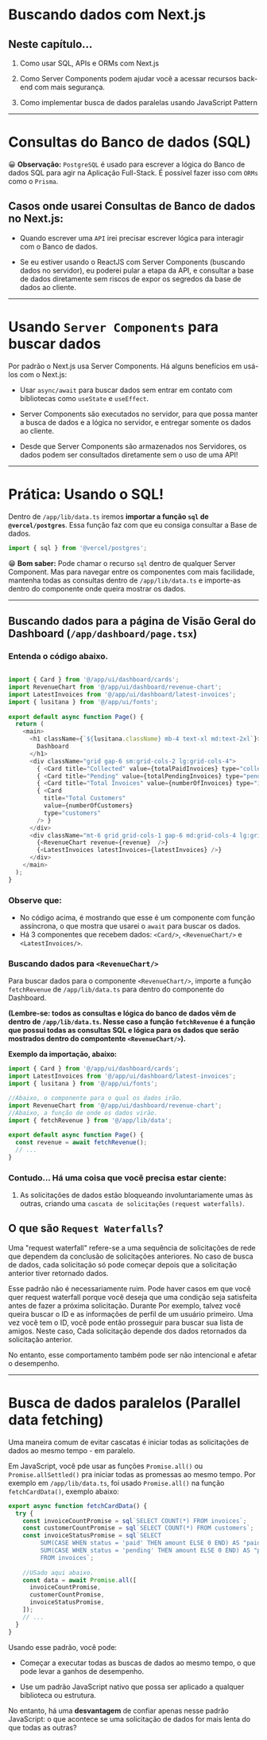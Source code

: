 # Buscando dados com Next.js

## Neste capítulo...
1. Como usar SQL, APIs e ORMs com Next.js 

2. Como Server Components podem ajudar você a acessar recursos back-end com mais segurança.
3. Como implementar busca de dados paralelas usando JavaScript Pattern

---

# Consultas do Banco de dados (SQL)

😀 **Observação:** `PostgreSQL` é usado para escrever a lógica do Banco de dados SQL para agir na Aplicação Full-Stack. É possível fazer isso com `ORMs` como o `Prisma`.

## Casos onde usarei Consultas de Banco de dados **no Next.js**:
- Quando escrever uma `API` irei precisar escrever lógica para interagir com o Banco de dados.

- Se eu estiver usando o ReactJS com Server Components (buscando dados no servidor), eu poderei pular a etapa da API, e consultar a base de dados diretamente sem riscos de expor os segredos da base de dados ao cliente.

---

# Usando `Server Components` para buscar dados

Por padrão o Next.js usa Server Components. Há alguns benefícios em usá-los com o Next.js:

- Usar `async/await` para buscar dados sem entrar em contato com bibliotecas como `useState` e `useEffect`.

- Server Components são executados no servidor, para que possa manter a busca de dados e a lógica no servidor, e entregar somente os dados ao cliente.

- Desde que Server Components são armazenados nos Servidores, os dados podem ser consultados diretamente sem o uso de uma API!


--- 

# Prática: Usando o SQL!

Dentro de `/app/lib/data.ts` iremos **importar a função `sql` de `@vercel/postgres`**. Essa função faz com que eu consiga consultar a Base de dados.

```javascript
import { sql } from '@vercel/postgres';
```

😁 **Bom saber:** Pode chamar o recurso `sql` dentro de qualquer Server Component. Mas para navegar entre os componentes com mais facilidade, mantenha todas as consultas dentro de `/app/lib/data.ts` e importe-as dentro do componente onde queira mostrar os dados.

---

## Buscando dados para a página de Visão Geral do Dashboard (`/app/dashboard/page.tsx`) 

### Entenda o código abaixo.

```javascript

import { Card } from '@/app/ui/dashboard/cards';
import RevenueChart from '@/app/ui/dashboard/revenue-chart';
import LatestInvoices from '@/app/ui/dashboard/latest-invoices';
import { lusitana } from '@/app/ui/fonts';
 
export default async function Page() {
  return (
    <main>
      <h1 className={`${lusitana.className} mb-4 text-xl md:text-2xl`}>
        Dashboard
      </h1>
      <div className="grid gap-6 sm:grid-cols-2 lg:grid-cols-4">
        { <Card title="Collected" value={totalPaidInvoices} type="collected" /> }
        { <Card title="Pending" value={totalPendingInvoices} type="pending" /> }
        { <Card title="Total Invoices" value={numberOfInvoices} type="invoices" />}
        { <Card
          title="Total Customers"
          value={numberOfCustomers}
          type="customers"
        /> }
      </div>
      <div className="mt-6 grid grid-cols-1 gap-6 md:grid-cols-4 lg:grid-cols-8">
        {<RevenueChart revenue={revenue}  />}
        {<LatestInvoices latestInvoices={latestInvoices} />}
      </div>
    </main>
  );
}
```
### Observe que:

- No código acima, é mostrando que esse é um componente com função assíncrona, o que mostra que usarei o `await` para buscar os dados. 
- Há 3 componentes que recebem dados: `<Card/>`, `<RevenueChart/>` e `<LatestInvoices/>`. 

### Buscando dados para `<RevenueChart/>`

Para buscar dados para o componente `<RevenueChart/>`, importe a função `fetchRevenue` de `/app/lib/data.ts` para dentro do componente do Dashboard. 

**(Lembre-se: todos as consultas e lógica do banco de dados vêm de dentro de `/app/lib/data.ts`. Nesse caso a função `fetchRevenue` é a função que possui todas as consultas SQL e lógica para os dados que serão mostrados dentro do compontente `<RevenueChart/>`).**

**Exemplo da importação, abaixo:**

```javascript
import { Card } from '@/app/ui/dashboard/cards';
import LatestInvoices from '@/app/ui/dashboard/latest-invoices';
import { lusitana } from '@/app/ui/fonts';

//Abaixo, o componente para o qual os dados irão.
import RevenueChart from '@/app/ui/dashboard/revenue-chart';
//Abaixo, a função de onde os dados virão.
import { fetchRevenue } from '@/app/lib/data';
 
export default async function Page() {
  const revenue = await fetchRevenue();
  // ...
}
```
### Contudo... Há uma coisa que você precisa estar ciente:

  1. As solicitações de dados estão bloqueando involuntariamente umas às outras, criando uma `cascata de solicitações` `(request waterfalls)`.

## O que são `Request Waterfalls`?

Uma "request waterfall" refere-se a uma sequência de solicitações de rede que dependem da conclusão de solicitações anteriores. No caso de busca de dados, cada solicitação só pode começar depois que a solicitação anterior tiver retornado dados.

Esse padrão não é necessariamente ruim. Pode haver casos em que você quer request waterfall porque você deseja que uma condição seja satisfeita antes de fazer a próxima solicitação. Durante Por exemplo, talvez você queira buscar o ID e as informações de perfil de um usuário primeiro. Uma vez você tem o ID, você pode então prosseguir para buscar sua lista de amigos. Neste caso, Cada solicitação depende dos dados retornados da solicitação anterior.

No entanto, esse comportamento também pode ser não intencional e afetar o desempenho.

---

# Busca de dados paralelos (Parallel data fetching)

Uma maneira comum de evitar cascatas é iniciar todas as solicitações de dados ao mesmo tempo - em paralelo.

Em JavaScript, você pde usar as funções `Promise.all()` ou `Promise.allSettled()` pra iniciar todas as promessas ao mesmo tempo. Por exemplo em `/app/lib/data.ts`, foi usado `Promise.all()` na função `fetchCardData()`, exemplo abaixo:

```javascript
export async function fetchCardData() {
  try {
    const invoiceCountPromise = sql`SELECT COUNT(*) FROM invoices`;
    const customerCountPromise = sql`SELECT COUNT(*) FROM customers`;
    const invoiceStatusPromise = sql`SELECT
         SUM(CASE WHEN status = 'paid' THEN amount ELSE 0 END) AS "paid",
         SUM(CASE WHEN status = 'pending' THEN amount ELSE 0 END) AS "pending"
         FROM invoices`;
 
    //USado aqui abaixo.
    const data = await Promise.all([
      invoiceCountPromise,
      customerCountPromise,
      invoiceStatusPromise,
    ]);
    // ...
  }
}
```

Usando esse padrão, você pode:

- Começar a executar todas as buscas de dados ao mesmo tempo, o que pode levar a ganhos de desempenho.

- Use um padrão JavaScript nativo que possa ser aplicado a qualquer biblioteca ou estrutura.

No entanto, há uma **desvantagem** de confiar apenas nesse padrão JavaScript: o que acontece se uma solicitação de dados for mais lenta do que todas as outras?